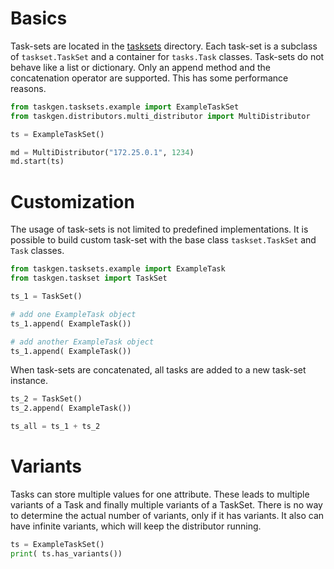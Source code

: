# Basics

Task-sets are located in the [tasksets](../tasksets/) directory. Each task-set
is a subclass of `taskset.TaskSet` and a container for `tasks.Task` classes.
Task-sets do not behave like a list or dictionary. Only an append method and
the concatenation operator are supported. This has some performance reasons.

```Python
from taskgen.tasksets.example import ExampleTaskSet
from taskgen.distributors.multi_distributor import MultiDistributor

ts = ExampleTaskSet()

md = MultiDistributor("172.25.0.1", 1234)
md.start(ts)
```

# Customization

The usage of task-sets is not limited to predefined implementations. It is
possible to build custom task-set with the base class `taskset.TaskSet` and
`Task` classes.

```Python
from taskgen.tasksets.example import ExampleTask
from taskgen.taskset import TaskSet

ts_1 = TaskSet()

# add one ExampleTask object
ts_1.append( ExampleTask())

# add another ExampleTask object
ts_1.append( ExampleTask())
```

When task-sets are concatenated, all tasks are added to a new task-set instance.

```Python
ts_2 = TaskSet()
ts_2.append( ExampleTask())

ts_all = ts_1 + ts_2
```

# Variants

Tasks can store multiple values for one attribute. These leads to multiple
variants of a Task and finally multiple variants of a TaskSet. There is no way
to determine the actual number of variants, only if it has variants. It also can
have infinite variants, which will keep the distributor running.

```Python
ts = ExampleTaskSet()
print( ts.has_variants())

```
